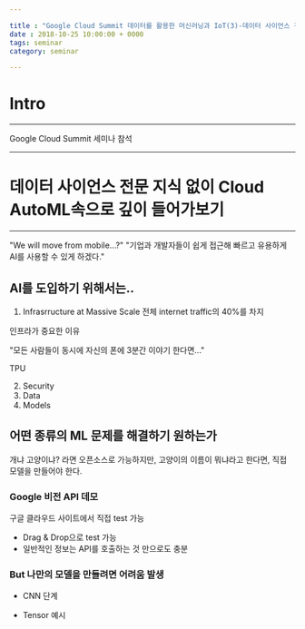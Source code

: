 ```yaml
---

title : "Google Cloud Summit 데이터를 활용한 머신러닝과 IoT(3)-데이터 사이언스 전문 지식 없이 Cloud AutoML속으로 깊이 들어가보기"
date : 2018-10-25 10:00:00 + 0000
tags: seminar
category: seminar

---
```


# Intro
---

Google Cloud Summit 세미나 참석

---
# 데이터 사이언스 전문 지식 없이 Cloud AutoML속으로 깊이 들어가보기
---

"We will move from mobile...?"
"기업과 개발자들이 쉽게 접근해 빠르고 유용하게 AI를 사용할 수 있게 하겠다."

## AI를 도입하기 위해서는..
1. Infrasrructure at Massive Scale
전체 internet traffic의 40%를 차지

인프라가 중요한 이유

"모든 사람들이 동시에 자신의 폰에 3분간 이야기 한다면..."

TPU

2. Security
3. Data
4. Models

## 어떤 종류의  ML 문제를 해결하기 원하는가
개냐 고양이냐? 라면 오픈소스로 가능하지만, 고양이의 이름이 뭐냐라고 한다면, 직접 모델을 만들어야 한다.

### Google 비전 API 데모
구글 클라우드 사이트에서 직접 test 가능
- Drag & Drop으로 test 가능
- 일반적인 정보는 API를 호출하는 것 만으로도 충분

### But 나만의 모델을 만들려면 어려움 발생

- CNN 단계

- Tensor 예시
